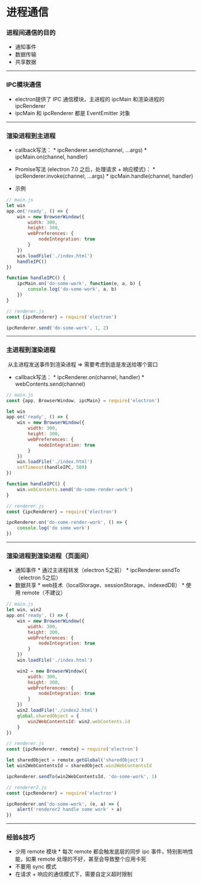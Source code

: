 # 进程通信

### 进程间通信的目的

*    通知事件
*    数据传输
*    共享数据

---

### IPC模块通信

*    electron提供了 IPC 通信模块，主进程的 ipcMain 和渲染进程的 ipcRenderer
*    ipcMain 和 ipcRenderer 都是 EventEmitter 对象

---

### 渲染进程到主进程

*    callback写法：
    *    ipcRenderer.send(channel, ...args)
    *    ipcMain.on(channel, handler)

*    Promise写法 (electron 7.0 之后，处理请求 + 响应模式)：
    *    ipcRenderer.invoke(channel, ...args)
    *    ipcMain.handle(channel, handler)



*    示例

```js
// main.js
let win
app.on('ready', () => {
    win = new BrowserWindow({
        width: 300,
        height: 300,
        webPreferences: {
            nodeIntegration: true
        }
    })
    win.loadFile('./index.html')
    handleIPC()
})

function handleIPC() {
    ipcMain.on('do-some-work', function(e, a, b) {
        console.log('do-some-work', a, b)
    })
}
```

```js
// renderer.js
const {ipcRenderer} = require('electron')

ipcRenderer.send('do-some-work', 1, 2)
```

---

### 主进程到渲染进程

​	从主进程发送事件到渲染进程 => 需要考虑到底是发送给哪个窗口

*    callback写法：
    *    ipcRenderer.on(channel, handler)
    *    webContents.send(channel)

```js
// main.js
const {app, BrowserWindow, ipcMain} = require('electron')

let win
app.on('ready', () => {
    win = new BrowserWindow({
        width: 300,
        height: 300,
        webPreferences: {
            nodeIntegration: true
        }
    })
    win.loadFile('./index.html')
    setTimeout(handleIPC, 500)
})

function handleIPC() {
    win.webContents.send('do-some-render-work')
}
```

```js
// renderer.js
const {ipcRenderer} = require('electron')

ipcRenderer.on('do-some-render-work', () => {
    console.log('do some work')
})
```

---

### 渲染进程到渲染进程（页面间）

*    通知事件
    *    通过主进程转发（electron 5之前）
    *    ipcRenderer.sendTo（electron 5之后）
*    数据共享
    *    web技术（localStorage、sessionStorage、indexedDB）
    *    使用 remote（不建议）

```js
// main.js
let win, win2
app.on('ready', () => {
    win = new BrowserWindow({
        width: 300,
        height: 300,
        webPreferences: {
            nodeIntegration: true
        }
    })
    win.loadFile('./index.html')

    win2 = new BrowserWindow({
        width: 300,
        height: 300,
        webPreferences: {
            nodeIntegration: true
        }
    })
    win2.loadFile('./index2.html')
    global.sharedObject = {
        win2WebContentsId: win2.webContents.id
    }
})
```

```js
// renderer.js
const {ipcRenderer, remote} = require('electron')

let sharedObject = remote.getGlobal('sharedObject')
let win2WebContentsId = sharedObject.win2WebContentsId

ipcRenderer.sendTo(win2WebContentsId, 'do-some-work', 1)
```

```js
// renderer2.js
const {ipcRenderer} = require('electron')

ipcRenderer.on('do-some-work', (e, a) => {
    alert('renderer2 handle some work' + a)
})
```

---

### 经验&技巧

*    少用 remote 模块
    *    每次 remote 都会触发底层的同步 ipc 事件，特别影响性能，如果 remote 处理的不好，甚至会导致整个应用卡死
*    不要用 sync 模式
*    在请求 + 响应的通信模式下，需要自定义超时限制

